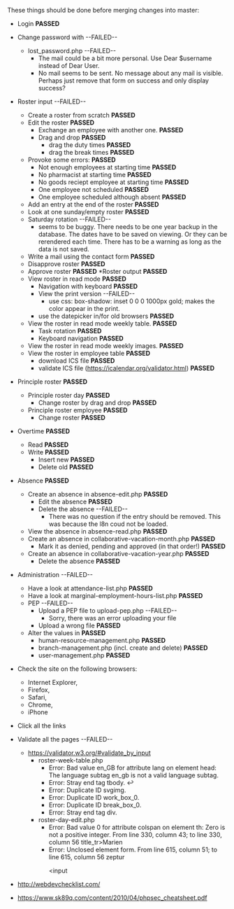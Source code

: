These things should be done before merging changes into master:

* Login									__PASSED__
* Change password with							--FAILED--
  * lost_password.php							--FAILED--
    - The mail could be a bit more personal. Use Dear $username instead of Dear User.
    - No mail seems to be sent. No message about any mail is visible. Perhaps just remove that form on success and only display success?
* Roster input								--FAILED--
  * Create a roster from scratch					__PASSED__
  * Edit the roster							__PASSED__
    * Exchange an employee with another one.				__PASSED__
    * Drag and drop							__PASSED__
      *	drag the duty times						__PASSED__
      * drag the break times						__PASSED__
  * Provoke some errors:						__PASSED__
    * Not enough employees at starting time				__PASSED__
    * No pharmacist at starting time					__PASSED__
    * No goods reciept employee at starting time			__PASSED__
    * One employee not scheduled					__PASSED__
    * One employee scheduled although absent				__PASSED__
  * Add an entry at the end of the roster				__PASSED__
  * Look at one sunday/empty roster					__PASSED__
  * Saturday rotation							--FAILED--
    - seems to be buggy. There needs to be one year backup in the database. The dates have to be saved on viewing. Or they can be rerendered each time. There has to be a warning as long as the data is not saved.
  * Write a mail using the contact form					__PASSED__
  * Disapprove roster							__PASSED__
  * Approve roster							__PASSED__
*Roster output								__PASSED__
  * View roster in read mode						__PASSED__
    * Navigation with keyboard						__PASSED__
    * View the print version						--FAILED--
      - use css: box-shadow: inset 0 0 0 1000px gold; makes the color appear in the print.
    * use the datepicker in/for old browsers				__PASSED__
  * View the roster in read mode weekly table.				__PASSED__
    * Task rotation							__PASSED__
    * Keyboard navigation						__PASSED__
  * View the roster in read mode weekly images.				__PASSED__
  * View the roster in employee table					__PASSED__
    * download ICS file							__PASSED__
    * validate ICS file (https://icalendar.org/validator.html)		__PASSED__

* Principle roster							__PASSED__
  * Principle roster day						__PASSED__
    * Change roster by drag and drop					__PASSED__
  * Principle roster employee						__PASSED__
    * Change roster							__PASSED__

* Overtime								__PASSED__
  * Read								__PASSED__
  * Write								__PASSED__
    * Insert new							__PASSED__
    * Delete old							__PASSED__

* Absence								__PASSED__
  * Create an absence in absence-edit.php				__PASSED__
    * Edit the absence							__PASSED__
    * Delete the absence						--FAILED--
      - There was no question if the entry should be removed. This was because the l8n coud not be loaded.
  * View the absence in absence-read.php				__PASSED__
  * Create an absence in collaborative-vacation-month.php 		__PASSED__
    * Mark it as denied, pending and approved (in that order!)		__PASSED__
  * Create an absence in collaborative-vacation-year.php		__PASSED__
    * Delete the absence						__PASSED__

* Administration							--FAILED--
  * Have a look at attendance-list.php					__PASSED__
  * Have a look at marginal-employment-hours-list.php			__PASSED__
  * PEP									--FAILED--
    * Upload a PEP file to upload-pep.php				--FAILED--
      - Sorry, there was an error uploading your file
    * Upload a wrong file						__PASSED__
  * Alter the values in 						__PASSED__
    * human-resource-management.php					__PASSED__
    * branch-management.php (incl. create and delete) 			__PASSED__
    * user-management.php						__PASSED__

* Check the site on the following browsers:
  * Internet Explorer,
  * Firefox,
  * Safari,
  * Chrome,
  * iPhone

* Click all the links
* Validate all the pages						--FAILED--
  * https://validator.w3.org/#validate_by_input
    * roster-week-table.php
      - Error: Bad value en_GB for attribute lang on element head: The language subtag en_gb is not a valid language subtag.
      - Error: Stray end tag tbody. </tbody>↩</tbody>
      - Error: Duplicate ID svgimg.
      - Error: Duplicate ID work_box_0.
      - Error: Duplicate ID break_box_0.
      - Error: Stray end tag div. </div><!--class='main-area no-print'-->
    * roster-day-edit.php
      - Error: Bad value 0 for attribute colspan on element th: Zero is not a positive integer. From line 330, column 43; to line 330, column 56 title_tr><th colspan=0>Marien
      - Error: Unclosed element form. From line 615, column 51; to line 615, column 56 zeptur</p><form><input
* http://webdevchecklist.com/
* https://www.sk89q.com/content/2010/04/phpsec_cheatsheet.pdf

